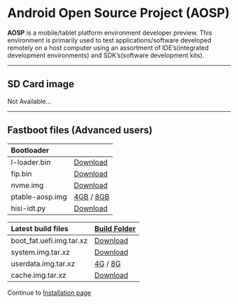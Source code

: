 # Android Open Source Project (AOSP)

**AOSP** is a mobile/tablet platform environment developer preview. This environment is primarily used to test applications/software developed remotely on a host computer using an assortment of IDE’s(integrated development environments) and SDK’s(software development kits).

***

## SD Card image

Not Available...

***

## Fastboot files (Advanced users)

|   Bootloader    |        |
|:------------------|:-----------------------|
| l-loader.bin      | [Download](http://builds.96boards.org/releases/hikey/linaro/binaries/latest/l-loader.bin)           |
| fip.bin           | [Download](http://builds.96boards.org/releases/hikey/linaro/binaries/latest/fip.bin)           | 
| nvme.img          | [Download](http://builds.96boards.org/releases/hikey/linaro/binaries/latest/nvme.img)           | 
| ptable-aosp.img  | [4GB](http://builds.96boards.org/releases/hikey/linaro/binaries/latest/ptable-aosp-4g.img) / [8GB](http://builds.96boards.org/releases/hikey/linaro/binaries/latest/ptable-aosp-8g.img)      | 
| hisi-idt.py       | [Download](http://builds.96boards.org/releases/hikey/linaro/binaries/latest/hisi-idt.py)           | 

|   Latest build files    |    [Build Folder](http://builds.96boards.org/releases/hikey/linaro/aosp/latest/) |
|:------------------------|:-----------------------|
|boot_fat.uefi.img.tar.xz |[Download](http://builds.96boards.org/releases/hikey/linaro/aosp/latest/boot_fat.uefi.img.tar.xz)     |
|system.img.tar.xz        |[Download](http://builds.96boards.org/releases/hikey/linaro/aosp/latest/system.img.tar.xz)            |
|userdata.img.tar.xz      |[4G](http://builds.96boards.org/releases/hikey/linaro/aosp/latest/userdata-4gb.img.tar.xz) / [8G](http://builds.96boards.org/releases/hikey/linaro/aosp/latest/userdata-8gb.img.tar.xz)            |
|cache.img.tar.xz         |[Download](http://builds.96boards.org/releases/hikey/linaro/aosp/latest/cache.img.tar.xz)            |

Continue to [Installation page](../Installation/README.md)
